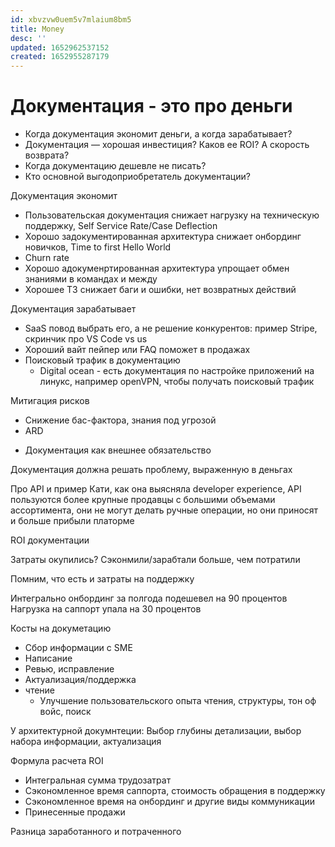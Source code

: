 ```yaml
---
id: xbvzvw0uem5v7mlaium8bm5
title: Money
desc: ''
updated: 1652962537152
created: 1652955287179
---
```


# Документация - это про деньги

- Когда документация экономит деньги, а когда зарабатывает?
- Документация — хорошая инвестиция? Каков ее ROI? А скорость возврата?
- Когда документацию дешевле не писать?
- Кто основной выгодоприобретатель документации?

Документация экономит

- Пользовательская документация снижает нагрузку на техническую поддержку, Self Service Rate/Case Deflection
- Хорошо задокументированная архитектура снижает онбординг новичков, Time to first Hello World
- Churn rate
- Хорошо адокуменртированная архитектура упрощает обмен знаниями в командах и между
- Хорошее ТЗ снижает баги и ошибки, нет возвратных действий
  
Документация зарабатывает  
- SaaS повод выбрать его, а не решение конкурентов: пример Stripe, скринчик про VS Code vs us
- Хороший вайт пейпер или FAQ поможет в продажах
- Поисковый трафик в документацию
  - Digital ocean - есть документация по настройке приложений на линукс, например openVPN, чтобы получать поисковый трафик

Митигация рисков
- Снижение бас-фактора, знания под угрозой
- ARD

+ Документация как внешнее обязательство 

Документация должна решать проблему, выраженную в деньгах

Про API и пример Кати, как она выясняла developer experience, API пользуются 
более крупные продавцы с большими объемами ассортимента, они не могут делать ручные операции, но они приносят и больше прибыли 
платорме

ROI документации

Затраты окупились?
Сэконмили/зарабтали больше, чем потратили

Помним, что есть и затраты на поддержку

Интегрально онбординг за полгода подешевел на 90 процентов
Нагрузка на саппорт упала на 30 процентов

Косты на докуметацию
 - Сбор информации с SME
 - Написание
 - Ревью, исправление
 - Актуализация/поддержка
 - чтение
   - Улучшение пользовательского опыта чтения, структуры, тон оф войс, поиск


У архитектурной докумнтеции: Выбор глубины детализации, выбор набора информации, актуализация

Формула расчета ROI
- Интегральная сумма трудозатрат 
- Сэкономленное время саппорта, стоимость обращения в поддержку
- Сэкономленное время на онбординг и другие виды коммуникации
- Принесенные продажи
  
Разница заработанного и потраченного



